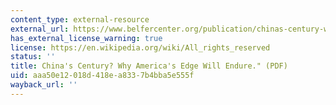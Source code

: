 ```yaml
---
content_type: external-resource
external_url: https://www.belfercenter.org/publication/chinas-century-why-americas-edge-will-endure
has_external_license_warning: true
license: https://en.wikipedia.org/wiki/All_rights_reserved
status: ''
title: China's Century? Why America's Edge Will Endure." (PDF)
uid: aaa50e12-018d-418e-a833-7b4bba5e555f
wayback_url: ''
---
```

